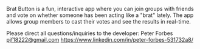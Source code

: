 Brat Button is a fun, interactive app where you can join groups with friends and vote on whether someone has been acting like a "brat" lately. The app allows group members to cast their votes and see the results in real-time.

Please direct all questions/inquiries to the developer:
Peter Forbes pjf18222@gmail.com
https://www.linkedin.com/in/peter-forbes-531732a8/
